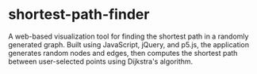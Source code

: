 # shortest-path-finder
A web-based visualization tool for finding the shortest path in a randomly generated graph. Built using JavaScript, jQuery, and p5.js, the application generates random nodes and edges, then computes the shortest path between user-selected points using Dijkstra's algorithm.
